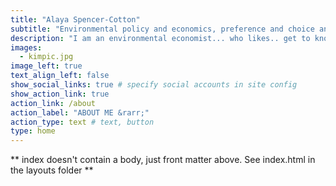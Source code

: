 ```yaml
---
title: "Alaya Spencer-Cotton"
subtitle: "Environmental policy and economics, preference and choice analysis, renewable energy and offshore wind policy"
description: "I am an environmental economist... who likes.. get to know me. "
images:
  - kimpic.jpg
image_left: true
text_align_left: false
show_social_links: true # specify social accounts in site config
show_action_link: true
action_link: /about
action_label: "ABOUT ME &rarr;"
action_type: text # text, button
type: home
---
```


** index doesn't contain a body, just front matter above.
See index.html in the layouts folder **

